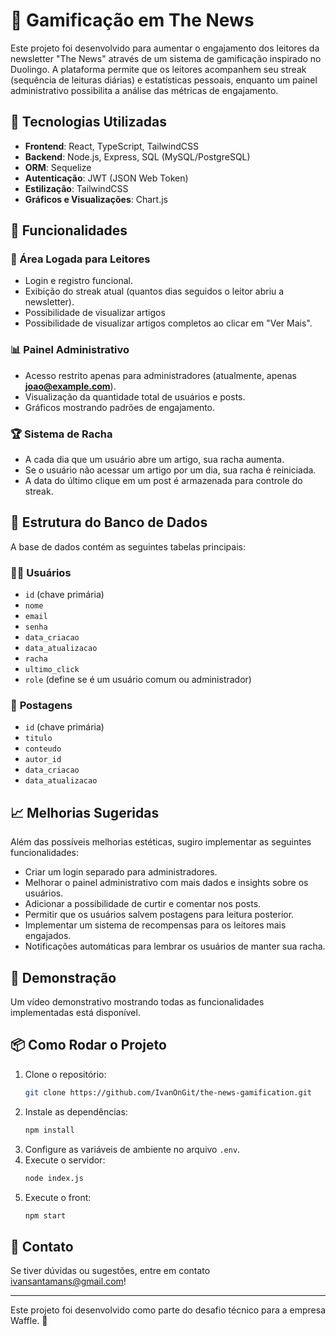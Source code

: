 # 📌 Gamificação em The News

Este projeto foi desenvolvido para aumentar o engajamento dos leitores da newsletter "The News" através de um sistema de gamificação inspirado no Duolingo. A plataforma permite que os leitores acompanhem seu streak (sequência de leituras diárias) e estatísticas pessoais, enquanto um painel administrativo possibilita a análise das métricas de engajamento.

## 🚀 Tecnologias Utilizadas

- **Frontend**: React, TypeScript, TailwindCSS
- **Backend**: Node.js, Express, SQL (MySQL/PostgreSQL)
- **ORM**: Sequelize
- **Autenticação**: JWT (JSON Web Token)
- **Estilização**: TailwindCSS
- **Gráficos e Visualizações**: Chart.js

## 🔑 Funcionalidades

### 🎯 Área Logada para Leitores

- Login e registro funcional.
- Exibição do streak atual (quantos dias seguidos o leitor abriu a newsletter).
- Possibilidade de visualizar artigos 
- Possibilidade de visualizar artigos completos ao clicar em "Ver Mais".

### 📊 Painel Administrativo

- Acesso restrito apenas para administradores (atualmente, apenas [**joao@example.com**](mailto\:joao@example.com)).
- Visualização da quantidade total de usuários e posts.
- Gráficos mostrando padrões de engajamento.

### 🏆 Sistema de Racha

- A cada dia que um usuário abre um artigo, sua racha aumenta.
- Se o usuário não acessar um artigo por um dia, sua racha é reiniciada.
- A data do último clique em um post é armazenada para controle do streak.

## 📂 Estrutura do Banco de Dados

A base de dados contém as seguintes tabelas principais:

### 🧑‍💻 **Usuários**

- `id` (chave primária)
- `nome`
- `email`
- `senha`
- `data_criacao`
- `data_atualizacao`
- `racha`
- `ultimo_click`
- `role` (define se é um usuário comum ou administrador)

### 📝 **Postagens**

- `id` (chave primária)
- `titulo`
- `conteudo`
- `autor_id`
- `data_criacao`
- `data_atualizacao`

## 📈 Melhorias Sugeridas

Além das possíveis melhorias estéticas, sugiro implementar as seguintes funcionalidades:

- Criar um login separado para administradores.
- Melhorar o painel administrativo com mais dados e insights sobre os usuários.
- Adicionar a possibilidade de curtir e comentar nos posts.
- Permitir que os usuários salvem postagens para leitura posterior.
- Implementar um sistema de recompensas para os leitores mais engajados.
- Notificações automáticas para lembrar os usuários de manter sua racha.

## 🎥 Demonstração

Um vídeo demonstrativo mostrando todas as funcionalidades implementadas está disponível.

## 📦 Como Rodar o Projeto

1. Clone o repositório:
   ```sh
   git clone https://github.com/IvanOnGit/the-news-gamification.git
   ```
2. Instale as dependências:
   ```sh
   npm install
   ```
3. Configure as variáveis de ambiente no arquivo `.env`.
4. Execute o servidor:
   ```sh
   node index.js
   ```
5. Execute o front:
    ```sh
   npm start
   ```

## 📩 Contato

Se tiver dúvidas ou sugestões, entre em contato ivansantamans@gmail.com!

---

Este projeto foi desenvolvido como parte do desafio técnico para a empresa Waffle. 🎯

